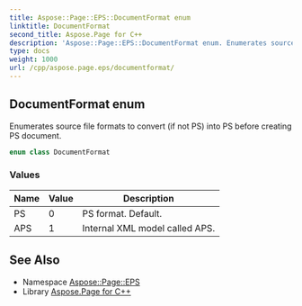 ```yaml
---
title: Aspose::Page::EPS::DocumentFormat enum
linktitle: DocumentFormat
second_title: Aspose.Page for C++
description: 'Aspose::Page::EPS::DocumentFormat enum. Enumerates source file formats to convert (if not PS) into PS before creating PS document in C++.'
type: docs
weight: 1000
url: /cpp/aspose.page.eps/documentformat/
---
```

## DocumentFormat enum


Enumerates source file formats to convert (if not PS) into PS before creating PS document.

```cpp
enum class DocumentFormat
```

### Values

| Name | Value | Description |
| --- | --- | --- |
| PS | 0 | PS format. Default. |
| APS | 1 | Internal XML model called APS. |

## See Also

* Namespace [Aspose::Page::EPS](../)
* Library [Aspose.Page for C++](../../)
